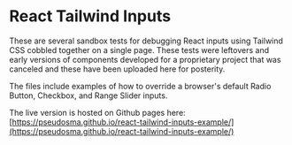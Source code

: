 # React Tailwind Inputs

These are several sandbox tests for debugging React inputs using Tailwind CSS cobbled together on a single page. These tests were leftovers and early versions of components  developed for a proprietary project that was canceled and these have been uploaded here for posterity.

The files include examples of how to override a browser's default Radio Button, Checkbox, and Range Slider inputs.

The live version is hosted on Github pages here: [https://pseudosma.github.io/react-tailwind-inputs-example/](https://pseudosma.github.io/react-tailwind-inputs-example/)
